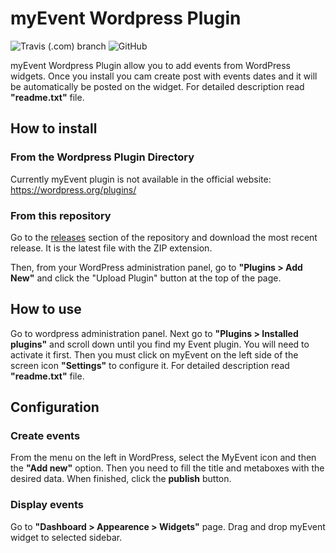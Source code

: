 # myEvent Wordpress Plugin
![Travis (.com) branch](https://img.shields.io/travis/com/DarekRepos/myEvent/master)
![GitHub](https://img.shields.io/github/license/DarekRepos/myEvent)

myEvent Wordpress Plugin allow you to add events from WordPress widgets. Once you install you cam create post with events dates and it will be automatically be posted on the widget. For detailed description read **"readme.txt"** file.

## How to install

### From the Wordpress Plugin Directory
Currently myEvent plugin is not available in the official website: https://wordpress.org/plugins/

### From this repository
Go to the [releases](https://github.com/Darekrepos/myevent/releases) section of the repository and download the most recent release. It is the latest file with the ZIP extension.

Then, from your WordPress administration panel, go to **"Plugins > Add New"** and click the "Upload Plugin" button at the top of the page.

## How to use
Go to wordpress administration panel. Next go to **"Plugins > Installed plugins"** and scroll down until you find my Event plugin. You will need to activate it first. Then you must click on myEvent on the left side of the screen icon **"Settings"** to configure it. For detailed description read **"readme.txt"** file.

## Configuration

### Create events
From the menu on the left in WordPress, select the MyEvent icon and then the **"Add new"** option. Then you need to fill the title and metaboxes with the desired data. When finished, click the **publish** button.

### Display events
Go to **"Dashboard > Appearence > Widgets"** page. Drag and drop myEvent widget to selected sidebar.
